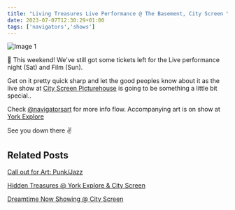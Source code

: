```yaml
---
title: "Living Treasures Live Performance @ The Basement, City Screen York"
date: 2023-07-07T12:30:29+01:00
tags: ['navigators','shows']
---
```

![Image 1](/2023-06-07-living-treasures-live-performance/2023-06-07-living-treasures-live-performance-flyer.png)

🚨 This weekend! We've still got some tickets left for the Live performance night (Sat) and Film (Sun).

Get on it pretty quick sharp and let the good peoples know about it as the live show at [City Screen Picturehouse](https://www.picturehouses.com/cinema/city-screen-picturehouse) is going to be something a little bit special..

Check [@navigatorsart](https://instagram.com/navigatorsart) for more info flow. Accompanying art is on show at [York Explore](https://exploreyork.org.uk/)

See you down there ✌️

## Related Posts

[Call out for Art: Punk/Jazz](/posts/2023-07-10-punk-jazz-call-out/)

[Hidden Treasures @ York Explore & City Screen](/posts/2023-06-05-hidden-treasures-york-explore/)

[Dreamtime Now Showing @ City Screen](/posts/2023-03-15-dreamtime-now-showing-city-screen-york/)
